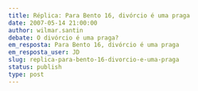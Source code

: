 ```yaml
---
title: Réplica: Para Bento 16, divórcio é uma praga
date: 2007-05-14 21:00:00
author: wilmar.santin
debate: O divórcio é uma praga?
em_resposta: Para Bento 16, divórcio é uma praga
em_resposta_user: JD
slug: replica-para-bento-16-divorcio-e-uma-praga
status: publish 
type: post
---
```



